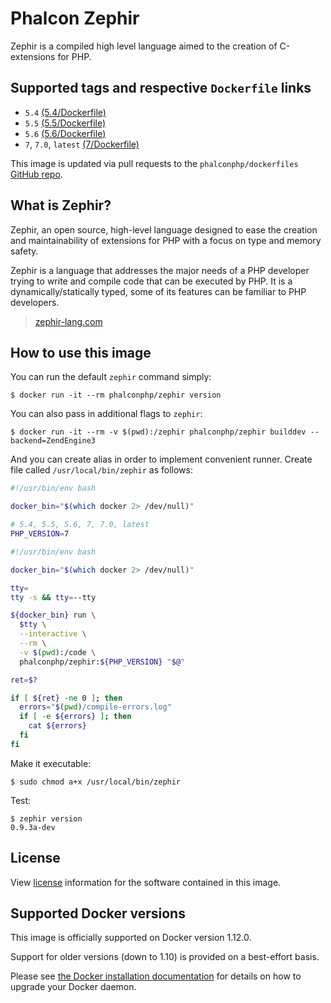 # Phalcon Zephir

Zephir is a compiled high level language aimed to the creation of C-extensions for PHP.

## Supported tags and respective `Dockerfile` links

* `5.4` [(5.4/Dockerfile)](https://github.com/phalcon/dockerfiles/tree/master/zephir/5.4)
* `5.5` [(5.5/Dockerfile)](https://github.com/phalcon/dockerfiles/tree/master/zephir/5.5)
* `5.6` [(5.6/Dockerfile)](https://github.com/phalcon/dockerfiles/tree/master/zephir/5.6)
* `7`, `7.0`, `latest` [(7/Dockerfile)](https://github.com/phalcon/dockerfiles/tree/master/zephir/7)

This image is updated via pull requests to the `phalconphp/dockerfiles` [GitHub repo](https://github.com/phalcon/dockerfiles).

## What is Zephir?

Zephir, an open source, high-level language designed to ease the creation and maintainability of extensions for PHP with a focus on type and memory safety.

Zephir is a language that addresses the major needs of a PHP developer trying to write and compile code that can be executed by PHP. It is a dynamically/statically typed, some of its features can be familiar to PHP developers.

> [zephir-lang.com](https://zephir-lang.com)

## How to use this image

You can run the default `zephir` command simply:

```
$ docker run -it --rm phalconphp/zephir version
```

You can also pass in additional flags to `zephir`:

```
$ docker run -it --rm -v $(pwd):/zephir phalconphp/zephir builddev --backend=ZendEngine3
```

And you can create alias in order to implement convenient runner. Create file called `/usr/local/bin/zephir` as follows:

```sh
#!/usr/bin/env bash

docker_bin="$(which docker 2> /dev/null)"

# 5.4, 5.5, 5.6, 7, 7.0, latest
PHP_VERSION=7

#!/usr/bin/env bash

docker_bin="$(which docker 2> /dev/null)"

tty=
tty -s && tty=--tty

${docker_bin} run \
  $tty \
  --interactive \
  --rm \
  -v $(pwd):/code \
  phalconphp/zephir:${PHP_VERSION} "$@"

ret=$?

if [ ${ret} -ne 0 ]; then
  errors="$(pwd)/compile-errors.log"
  if [ -e ${errors} ]; then
    cat ${errors}
  fi
fi
```

Make it executable:

```
$ sudo chmod a+x /usr/local/bin/zephir
```

Test:

```
$ zephir version
0.9.3a-dev
```

## License

View [license](https://github.com/phalcon/zephir/blob/master/LICENSE) information for the software contained in this image.


## Supported Docker versions

This image is officially supported on Docker version 1.12.0.

Support for older versions (down to 1.10) is provided on a best-effort basis.

Please see [the Docker installation documentation](https://docs.docker.com/installation/) for details on how to upgrade your Docker daemon.
